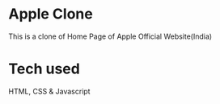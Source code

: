 # Apple Clone
This is a clone of Home Page of Apple Official Website(India)
# Tech used
HTML, CSS & Javascript
